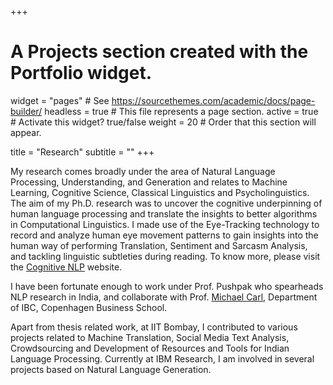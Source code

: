 +++
# A Projects section created with the Portfolio widget.
widget = "pages"  # See https://sourcethemes.com/academic/docs/page-builder/
headless = true  # This file represents a page section.
active = true  # Activate this widget? true/false
weight = 20  # Order that this section will appear.

title = "Research"
subtitle = ""
+++

My research comes broadly under the area of Natural Language Processing, Understanding, and Generation and relates to Machine Learning, Cognitive Science, Classical Linguistics and Psycholinguistics. The aim of my Ph.D. research was to uncover the cognitive underpinning of human language processing and translate the insights to better algorithms in Computational Linguistics. I made use of the Eye-Tracking technology to record and analyze human eye movement patterns to gain insights into the human way of performing Translation, Sentiment and Sarcasm Analysis, and tackling linguistic subtleties during reading. To know more, please visit the [Cognitive NLP](http://www.cfilt.iitb.ac.in/cognitive-nlp) website.

I have been fortunate enough to work under Prof. Pushpak who spearheads NLP research in India, and collaborate with Prof. [Michael Carl](http://www.cbs.dk/en/research/departments-and-centres/department-of-international-business-communication/staff/mcibc), Department of IBC, Copenhagen Business School.

Apart from thesis related work, at IIT Bombay, I contributed to various projects related to Machine Translation, Social Media Text Analysis, Crowdsourcing and Development of Resources and Tools for Indian Language Processing. Currently at IBM Research, I am involved in several projects based on Natural Language Generation. 
